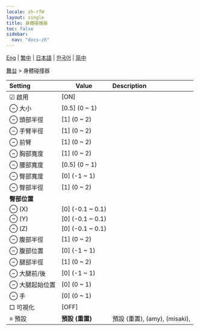 ```yaml
---
locale: zh-rTW
layout: single
title: 身體碰撞器
toc: false
sidebar:
  nav: "docs-zh"
---
```

[Eng](/dancexr/menu/2025.4/stage/body_colliders) | [繁中](/tw/dancexr/menu/2025.4/stage/body_colliders) | [日本語](/jp/dancexr/menu/2025.4/stage/body_colliders) | [한국어](/kr/dancexr/menu/2025.4/stage/body_colliders) | [简中](/zh/dancexr/menu/2025.4/stage/body_colliders)

[舞台](../menu#舞台) > 身體碰撞器



| Setting | Value | Description |
| :--- | --- | :--- |
|<nobr> ☑ 啟用</nobr>| [ON] | 
|<nobr> ⊖ 大小</nobr>| [0.5] (0 ~ 1) | 
|<nobr> ⊖ 頭部半徑</nobr>| [1] (0 ~ 2) | 
|<nobr> ⊖ 手臂半徑</nobr>| [1] (0 ~ 2) | 
|<nobr> ⊖ 前臂</nobr>| [1] (0 ~ 2) | 
|<nobr> ⊖ 胸部寬度</nobr>| [1] (0 ~ 2) | 
|<nobr> ⊖ 腰部寬度</nobr>| [0.5] (0 ~ 1) | 
|<nobr> ⊖ 臀部寬度</nobr>| [0] (-1 ~ 1) | 
|<nobr> ⊖ 臀部半徑</nobr>| [1] (0 ~ 2) | 
|<nobr> **臀部位置**</nobr>|| 
|<nobr> ⊖ (X)</nobr>| [0] (-0.1 ~ 0.1) | 
|<nobr> ⊖ (Y)</nobr>| [0] (-0.1 ~ 0.1) | 
|<nobr> ⊖ (Z)</nobr>| [0] (-0.1 ~ 0.1) | 
|<nobr> ⊖ 腹部半徑</nobr>| [1] (0 ~ 2) | 
|<nobr> ⊖ 腹部位置</nobr>| [0] (-1 ~ 1) | 
|<nobr> ⊖ 腿部半徑</nobr>| [1] (0 ~ 2) | 
|<nobr> ⊖ 大腿前/後</nobr>| [0] (-1 ~ 1) | 
|<nobr> ⊖ 大腿起始位置</nobr>| [0] (0 ~ 1) | 
|<nobr> ⊖ 手</nobr>| [0] (0 ~ 1) | 
|<nobr> □ 可視化</nobr>| [OFF] | 
|<nobr> ≡ 預設</nobr>| **預設 (重置)** | 預設 (重置), (amy), (misaki),  |
